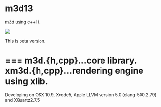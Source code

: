 m3d13
===
[m3d](https://github.com/0x0c/m3d) using c++11.

![](https://raw.github.com/0x0c/m3d13/master/sample.png)

This is beta version.

===
	m3d.{h,cpp}...core library.
	xm3d.{h,cpp}...rendering engine using xlib.
===
Developing on OSX 10.9, Xcode5, Apple LLVM version 5.0 (clang-500.2.79) and XQuartz2.7.5.